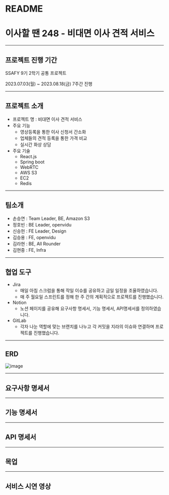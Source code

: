 # README

# 이사할 땐 248 - 비대면 이사 견적 서비스

---

## 프로젝트 진행 기간

SSAFY 9기 2학기 공통 프로젝트

2023.07.03(월) ~ 2023.08.18(금) 7주간 진행

---

## 프로젝트 소개

- 프로젝트 명 : 비대면 이사 견적 서비스
- 주요 기능
    - 영상등록을 통한 이사 신청서 간소화
    - 업체들의 견적 등록을 통한 가격 비교
    - 실시간 화상 상담
- 주요 기술
    - React.js
    - Spring boot
    - WebRTC
    - AWS S3
    - EC2
    - Redis

---

## 팀소개

- 손승연 : Team Leader, BE, Amazon S3
- 정호빈 : BE Leader, openvidu
- 신승헌 : FE Leader, Design
- 김승용 : FE, openvidu
- 김라현 : BE, All Rounder
- 김현중 : FE, Infra

---

## 협업 도구

- Jira
    - 매일 아침 스크럼을 통해 작일 이슈를 공유하고 금일 일정을 조율하였습니다.
    - 매 주 월요일 스프린트를 정해 한 주 간의 계획적으로 프로젝트를 진행했습니다.
- Notion
    - 노션 페이지를 공유해 요구사항 명세서, 기능 명세서, API명세서를 정의하였습니다.
- GitLab
    - 각자 나눈 역할에 맞는 브랜치를 나누고 각 커밋을 지라의 이슈와 연결하며 프로젝트를 진행했습니다.

---

## ERD
![image](/uploads/cde5ba9370a86706e87fea3855bc79a3/image.png)

---

## 요구사항 명세서

---

## 기능 명세서

---

## API 명세서

---

## 목업

---

## 서비스 시연 영상
